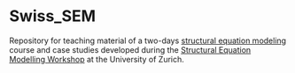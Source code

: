 # Swiss_SEM
Repository for teaching material of a two-days [structural equation modeling](https://en.wikipedia.org/wiki/Structural_equation_modeling) course and case studies developed during the [Structural Equation Modelling Workshop](https://bestande.ch/uzh/50953876) at the University of Zurich.
